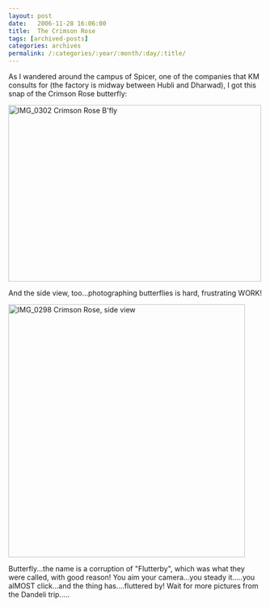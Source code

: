 ```yaml
---
layout: post
date:	2006-11-28 16:06:00
title:  The Crimson Rose
tags: [archived-posts]
categories: archives
permalink: /:categories/:year/:month/:day/:title/
---
```

As I wandered around the campus of Spicer, one of the companies that KM consults for (the factory is midway between Hubli and Dharwad), I got&nbsp;this snap&nbsp;of the Crimson Rose butterfly:

<A title="Photo Sharing" href="http://www.flickr.com/photos/93608290@N00/305676507/"><IMG height=349 alt="IMG_0302 Crimson Rose B'fly" src="http://static.flickr.com/114/305676507_136076568a.jpg" width=500></A>

And the side view, too...photographing butterflies is hard, frustrating WORK!


<A title="Photo Sharing" href="http://www.flickr.com/photos/93608290@N00/305676397/"><IMG height=500 alt="IMG_0298 Crimson Rose, side view" src="http://static.flickr.com/117/305676397_51c3591491.jpg" width=468></A>

Butterfly...the name is a corruption of "Flutterby", which was what they were called, with good reason! You aim your camera...you steady it.....you alMOST click...and the thing has....fluttered by! Wait for more pictures from the Dandeli trip.....
